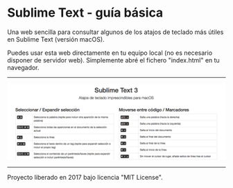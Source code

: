 Sublime Text - guía básica
==========================

Una web sencilla para consultar algunos de los atajos de teclado más útiles en Sublime Text (versión macOS).

Puedes usar esta web directamente en tu equipo local (no es necesario disponer de servidor web). Simplemente abré el fichero "index.html" en tu navegador.

--------------------------

![Imagen de muestra de la página web](img/preview.png)

--------------------------

Proyecto liberado en 2017 bajo licencia "MIT License". 
